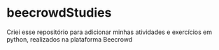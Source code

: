 # beecrowdStudies

Criei esse repositório para adicionar minhas atividades e exercícios em python, realizados na plataforma Beecrowd

